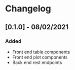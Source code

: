 # Changelog

## [0.1.0] - 08/02/2021

### Added

-   Front end table components
-   Front end plot components
-   Back end rest endpoints
